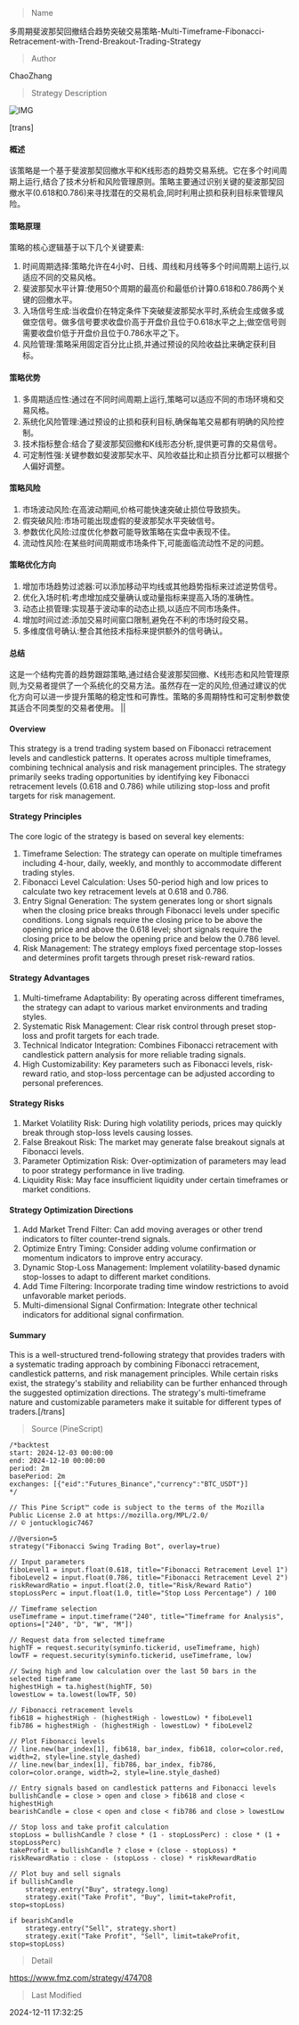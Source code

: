 
> Name

多周期斐波那契回撤结合趋势突破交易策略-Multi-Timeframe-Fibonacci-Retracement-with-Trend-Breakout-Trading-Strategy

> Author

ChaoZhang

> Strategy Description

![IMG](https://www.fmz.com/upload/asset/190e717ebc288a79b81.png)

[trans]
#### 概述
该策略是一个基于斐波那契回撤水平和K线形态的趋势交易系统。它在多个时间周期上运行,结合了技术分析和风险管理原则。策略主要通过识别关键的斐波那契回撤水平(0.618和0.786)来寻找潜在的交易机会,同时利用止损和获利目标来管理风险。

#### 策略原理
策略的核心逻辑基于以下几个关键要素:
1. 时间周期选择:策略允许在4小时、日线、周线和月线等多个时间周期上运行,以适应不同的交易风格。
2. 斐波那契水平计算:使用50个周期的最高价和最低价计算0.618和0.786两个关键的回撤水平。
3. 入场信号生成:当收盘价在特定条件下突破斐波那契水平时,系统会生成做多或做空信号。做多信号要求收盘价高于开盘价且位于0.618水平之上;做空信号则需要收盘价低于开盘价且位于0.786水平之下。
4. 风险管理:策略采用固定百分比止损,并通过预设的风险收益比来确定获利目标。

#### 策略优势
1. 多周期适应性:通过在不同时间周期上运行,策略可以适应不同的市场环境和交易风格。
2. 系统化风险管理:通过预设的止损和获利目标,确保每笔交易都有明确的风险控制。
3. 技术指标整合:结合了斐波那契回撤和K线形态分析,提供更可靠的交易信号。
4. 可定制性强:关键参数如斐波那契水平、风险收益比和止损百分比都可以根据个人偏好调整。

#### 策略风险
1. 市场波动风险:在高波动期间,价格可能快速突破止损位导致损失。
2. 假突破风险:市场可能出现虚假的斐波那契水平突破信号。
3. 参数优化风险:过度优化参数可能导致策略在实盘中表现不佳。
4. 流动性风险:在某些时间周期或市场条件下,可能面临流动性不足的问题。

#### 策略优化方向
1. 增加市场趋势过滤器:可以添加移动平均线或其他趋势指标来过滤逆势信号。
2. 优化入场时机:考虑增加成交量确认或动量指标来提高入场的准确性。
3. 动态止损管理:实现基于波动率的动态止损,以适应不同市场条件。
4. 增加时间过滤:添加交易时间窗口限制,避免在不利的市场时段交易。
5. 多维度信号确认:整合其他技术指标来提供额外的信号确认。

#### 总结
这是一个结构完善的趋势跟踪策略,通过结合斐波那契回撤、K线形态和风险管理原则,为交易者提供了一个系统化的交易方法。虽然存在一定的风险,但通过建议的优化方向可以进一步提升策略的稳定性和可靠性。策略的多周期特性和可定制参数使其适合不同类型的交易者使用。 || 

#### Overview
This strategy is a trend trading system based on Fibonacci retracement levels and candlestick patterns. It operates across multiple timeframes, combining technical analysis and risk management principles. The strategy primarily seeks trading opportunities by identifying key Fibonacci retracement levels (0.618 and 0.786) while utilizing stop-loss and profit targets for risk management.

#### Strategy Principles
The core logic of the strategy is based on several key elements:
1. Timeframe Selection: The strategy can operate on multiple timeframes including 4-hour, daily, weekly, and monthly to accommodate different trading styles.
2. Fibonacci Level Calculation: Uses 50-period high and low prices to calculate two key retracement levels at 0.618 and 0.786.
3. Entry Signal Generation: The system generates long or short signals when the closing price breaks through Fibonacci levels under specific conditions. Long signals require the closing price to be above the opening price and above the 0.618 level; short signals require the closing price to be below the opening price and below the 0.786 level.
4. Risk Management: The strategy employs fixed percentage stop-losses and determines profit targets through preset risk-reward ratios.

#### Strategy Advantages
1. Multi-timeframe Adaptability: By operating across different timeframes, the strategy can adapt to various market environments and trading styles.
2. Systematic Risk Management: Clear risk control through preset stop-loss and profit targets for each trade.
3. Technical Indicator Integration: Combines Fibonacci retracement with candlestick pattern analysis for more reliable trading signals.
4. High Customizability: Key parameters such as Fibonacci levels, risk-reward ratio, and stop-loss percentage can be adjusted according to personal preferences.

#### Strategy Risks
1. Market Volatility Risk: During high volatility periods, prices may quickly break through stop-loss levels causing losses.
2. False Breakout Risk: The market may generate false breakout signals at Fibonacci levels.
3. Parameter Optimization Risk: Over-optimization of parameters may lead to poor strategy performance in live trading.
4. Liquidity Risk: May face insufficient liquidity under certain timeframes or market conditions.

#### Strategy Optimization Directions
1. Add Market Trend Filter: Can add moving averages or other trend indicators to filter counter-trend signals.
2. Optimize Entry Timing: Consider adding volume confirmation or momentum indicators to improve entry accuracy.
3. Dynamic Stop-Loss Management: Implement volatility-based dynamic stop-losses to adapt to different market conditions.
4. Add Time Filtering: Incorporate trading time window restrictions to avoid unfavorable market periods.
5. Multi-dimensional Signal Confirmation: Integrate other technical indicators for additional signal confirmation.

#### Summary
This is a well-structured trend-following strategy that provides traders with a systematic trading approach by combining Fibonacci retracement, candlestick patterns, and risk management principles. While certain risks exist, the strategy's stability and reliability can be further enhanced through the suggested optimization directions. The strategy's multi-timeframe nature and customizable parameters make it suitable for different types of traders.[/trans]



> Source (PineScript)

``` pinescript
/*backtest
start: 2024-12-03 00:00:00
end: 2024-12-10 00:00:00
period: 2m
basePeriod: 2m
exchanges: [{"eid":"Futures_Binance","currency":"BTC_USDT"}]
*/

// This Pine Script™ code is subject to the terms of the Mozilla Public License 2.0 at https://mozilla.org/MPL/2.0/
// © jontucklogic7467

//@version=5
strategy("Fibonacci Swing Trading Bot", overlay=true)

// Input parameters
fiboLevel1 = input.float(0.618, title="Fibonacci Retracement Level 1")
fiboLevel2 = input.float(0.786, title="Fibonacci Retracement Level 2")
riskRewardRatio = input.float(2.0, title="Risk/Reward Ratio")
stopLossPerc = input.float(1.0, title="Stop Loss Percentage") / 100

// Timeframe selection
useTimeframe = input.timeframe("240", title="Timeframe for Analysis", options=["240", "D", "W", "M"])

// Request data from selected timeframe
highTF = request.security(syminfo.tickerid, useTimeframe, high)
lowTF = request.security(syminfo.tickerid, useTimeframe, low)

// Swing high and low calculation over the last 50 bars in the selected timeframe
highestHigh = ta.highest(highTF, 50)
lowestLow = ta.lowest(lowTF, 50)

// Fibonacci retracement levels
fib618 = highestHigh - (highestHigh - lowestLow) * fiboLevel1
fib786 = highestHigh - (highestHigh - lowestLow) * fiboLevel2

// Plot Fibonacci levels
// line.new(bar_index[1], fib618, bar_index, fib618, color=color.red, width=2, style=line.style_dashed)
// line.new(bar_index[1], fib786, bar_index, fib786, color=color.orange, width=2, style=line.style_dashed)

// Entry signals based on candlestick patterns and Fibonacci levels
bullishCandle = close > open and close > fib618 and close < highestHigh
bearishCandle = close < open and close < fib786 and close > lowestLow

// Stop loss and take profit calculation
stopLoss = bullishCandle ? close * (1 - stopLossPerc) : close * (1 + stopLossPerc)
takeProfit = bullishCandle ? close + (close - stopLoss) * riskRewardRatio : close - (stopLoss - close) * riskRewardRatio

// Plot buy and sell signals
if bullishCandle
    strategy.entry("Buy", strategy.long)
    strategy.exit("Take Profit", "Buy", limit=takeProfit, stop=stopLoss)

if bearishCandle
    strategy.entry("Sell", strategy.short)
    strategy.exit("Take Profit", "Sell", limit=takeProfit, stop=stopLoss)

```

> Detail

https://www.fmz.com/strategy/474708

> Last Modified

2024-12-11 17:32:25
